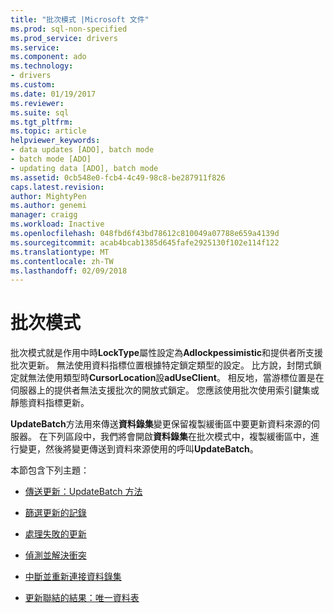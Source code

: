 ```yaml
---
title: "批次模式 |Microsoft 文件"
ms.prod: sql-non-specified
ms.prod_service: drivers
ms.service: 
ms.component: ado
ms.technology:
- drivers
ms.custom: 
ms.date: 01/19/2017
ms.reviewer: 
ms.suite: sql
ms.tgt_pltfrm: 
ms.topic: article
helpviewer_keywords:
- data updates [ADO], batch mode
- batch mode [ADO]
- updating data [ADO], batch mode
ms.assetid: 0cb548e0-fcb4-4c49-98c8-be287911f826
caps.latest.revision: 
author: MightyPen
ms.author: genemi
manager: craigg
ms.workload: Inactive
ms.openlocfilehash: 048fbd6f43bd78612c810049a07788e659a4139d
ms.sourcegitcommit: acab4bcab1385d645fafe2925130f102e114f122
ms.translationtype: MT
ms.contentlocale: zh-TW
ms.lasthandoff: 02/09/2018
---
```

# <a name="batch-mode"></a>批次模式
批次模式就是作用中時**LockType**屬性設定為**Adlockpessimistic**和提供者所支援批次更新。 無法使用資料指標位置根據特定鎖定類型的設定。 比方說，封閉式鎖定就無法使用類型時**CursorLocation**設**adUseClient**。 相反地，當游標位置是在伺服器上的提供者無法支援批次的開放式鎖定。 您應該使用批次使用索引鍵集或靜態資料指標更新。  
  
 **UpdateBatch**方法用來傳送**資料錄集**變更保留複製緩衝區中要更新資料來源的伺服器。 在下列區段中，我們將會開啟**資料錄集**在批次模式中，複製緩衝區中，進行變更，然後將變更傳送到資料來源使用的呼叫**UpdateBatch**。  
  
 本節包含下列主題：  
  
-   [傳送更新：UpdateBatch 方法](../../../ado/guide/data/sending-the-updates-updatebatch-method.md)  
  
-   [篩選更新的記錄](../../../ado/guide/data/filtering-for-updated-records.md)  
  
-   [處理失敗的更新](../../../ado/guide/data/dealing-with-failed-updates.md)  
  
-   [偵測並解決衝突](../../../ado/guide/data/detecting-and-resolving-conflicts.md)  
  
-   [中斷並重新連接資料錄集](../../../ado/guide/data/disconnecting-and-reconnecting-the-recordset.md)  
  
-   [更新聯結的結果：唯一資料表](../../../ado/guide/data/updating-joined-results-unique-table.md)
